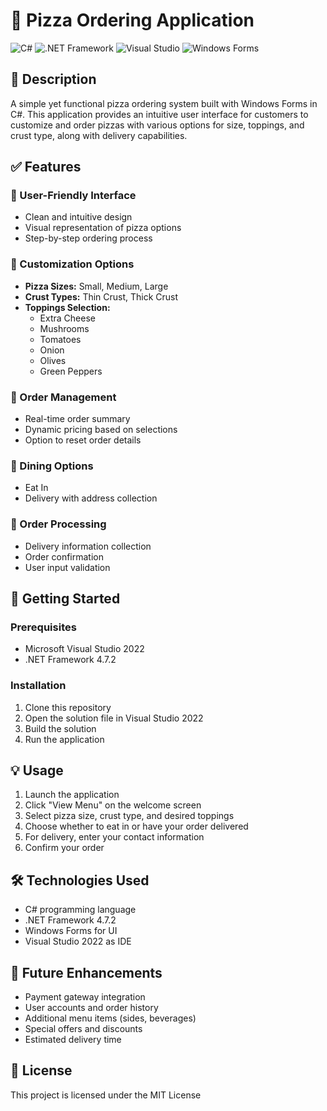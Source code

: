 # 🍕 Pizza Ordering Application

![C#](https://img.shields.io/badge/C%23-239120?style=for-the-badge&logo=c-sharp&logoColor=white)
![.NET Framework](https://img.shields.io/badge/.NET_Framework_4.7.2-5C2D91?style=for-the-badge&logo=.net&logoColor=white)
![Visual Studio](https://img.shields.io/badge/Visual_Studio_2022-5C2D91?style=for-the-badge&logo=visual-studio&logoColor=white)
![Windows Forms](https://img.shields.io/badge/Windows_Forms-0078D6?style=for-the-badge&logo=windows&logoColor=white)

## 📝 Description

A simple yet functional pizza ordering system built with Windows Forms in C#. This application provides an intuitive user interface for customers to customize and order pizzas with various options for size, toppings, and crust type, along with delivery capabilities.

## ✅ Features

### 🔹 User-Friendly Interface
- Clean and intuitive design
- Visual representation of pizza options
- Step-by-step ordering process

### 🔹 Customization Options
- **Pizza Sizes:** Small, Medium, Large
- **Crust Types:** Thin Crust, Thick Crust
- **Toppings Selection:**
  - Extra Cheese
  - Mushrooms
  - Tomatoes
  - Onion
  - Olives
  - Green Peppers

### 🔹 Order Management
- Real-time order summary
- Dynamic pricing based on selections
- Option to reset order details

### 🔹 Dining Options
- Eat In
- Delivery with address collection

### 🔹 Order Processing
- Delivery information collection
- Order confirmation
- User input validation

## 🚀 Getting Started

### Prerequisites
- Microsoft Visual Studio 2022
- .NET Framework 4.7.2

### Installation
1. Clone this repository
2. Open the solution file in Visual Studio 2022
3. Build the solution
4. Run the application

## 💡 Usage

1. Launch the application
2. Click "View Menu" on the welcome screen
3. Select pizza size, crust type, and desired toppings
4. Choose whether to eat in or have your order delivered
5. For delivery, enter your contact information
6. Confirm your order

## 🛠️ Technologies Used

- C# programming language
- .NET Framework 4.7.2
- Windows Forms for UI
- Visual Studio 2022 as IDE

## 🔮 Future Enhancements

- Payment gateway integration
- User accounts and order history
- Additional menu items (sides, beverages)
- Special offers and discounts
- Estimated delivery time

## 📄 License

This project is licensed under the MIT License
